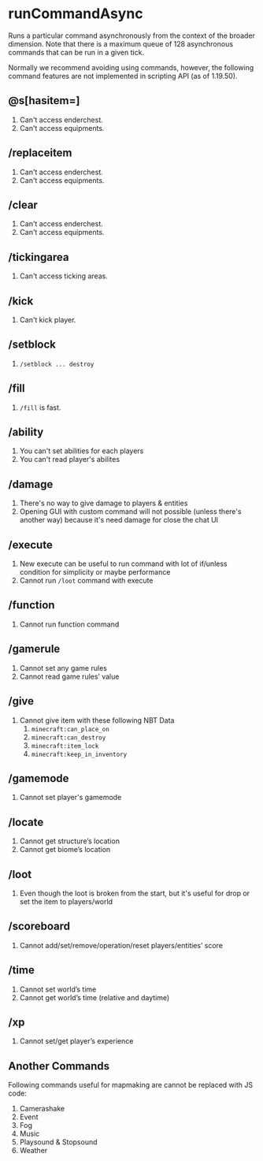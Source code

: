 # runCommandAsync

Runs a particular command asynchronously from the context of the broader dimension.  Note that there is a maximum queue of 128 asynchronous commands that can be run in a given tick.

Normally we recommend avoiding using commands, however, the following command features are not implemented in scripting API (as of 1.19.50).

## @s[hasitem=]

1. Can't access enderchest.
2. Can't access equipments.

## /replaceitem

1. Can't access enderchest.
2. Can't access equipments.

## /clear

1. Can't access enderchest.
2. Can't access equipments.

## /tickingarea

1. Can't access ticking areas.

## /kick

1. Can't kick player.

## /setblock

1. `/setblock ... destroy`

## /fill

1. `/fill` is fast.

## /ability

1. You can't set abilities for each players
2. You can't read player's abilites

## /damage

1. There's no way to give damage to players & entities
2. Opening GUI with custom command will not possible (unless there's another way) because it's need damage for close the chat UI

## /execute

1. New execute can be useful to run command with lot of if/unless condition for simplicity or maybe performance
2. Cannot run `/loot` command with execute

## /function

1. Cannot run function command

## /gamerule

1. Cannot set any game rules
2. Cannot read game rules’ value

## /give

1. Cannot give item with these following NBT Data
    1. `minecraft:can_place_on`
    2. `minecraft:can_destroy`
    3. `minecraft:item_lock`
    4. `minecraft:keep_in_inventory`

## /gamemode

1. Cannot set player's gamemode

## /locate

1. Cannot get structure’s location
2. Cannot get biome’s location

## /loot

1. Even though the loot is broken from the start, but it's useful for drop or set the item to players/world

## /scoreboard

1. Cannot add/set/remove/operation/reset players/entities’ score

## /time

1. Cannot set world’s time
2. Cannot get world’s time (relative and daytime)

## /xp

1. Cannot set/get player’s experience

## Another Commands

Following commands useful for mapmaking are cannot be replaced with JS code:

1. Camerashake
2. Event
3. Fog
4. Music
5. Playsound & Stopsound
6. Weather
